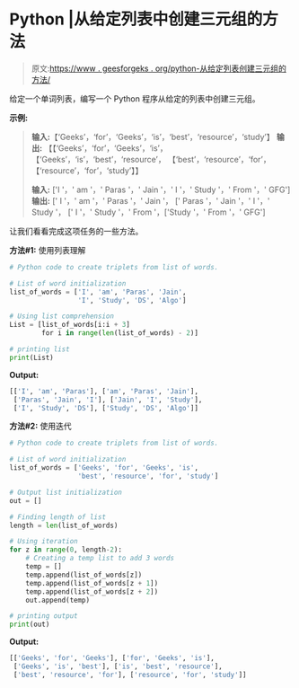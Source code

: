 # Python |从给定列表中创建三元组的方法

> 原文:[https://www . geesforgeks . org/python-从给定列表创建三元组的方法/](https://www.geeksforgeeks.org/python-ways-to-create-triplets-from-given-list/)

给定一个单词列表，编写一个 Python 程序从给定的列表中创建三元组。

**示例:**

> **输入:**【‘Geeks’，‘for’，‘Geeks’，‘is’，‘best’，‘resource’，‘study’】
> **输出:**
> 【【‘Geeks’，‘for’，‘Geeks’，‘is’，
> 【‘Geeks’，‘is’，‘best’，‘resource’，
> 【‘best’，‘resource’，‘for’，【‘resource’，‘for’，‘study’】】
> 
> **输入:** ['I '，' am '，' Paras '，' Jain '，' I '，' Study '，' From '，' GFG']
> **输出:**
> [' I '，' am '，' Paras '，' Jain '，
> [' Paras '，' Jain '，' I '，' Study '，
> [' I '，' Study '，' From '，['Study '，' From '，' GFG']

让我们看看完成这项任务的一些方法。

**方法#1:** 使用列表理解

```py
# Python code to create triplets from list of words.

# List of word initialization
list_of_words = ['I', 'am', 'Paras', 'Jain',
                 'I', 'Study', 'DS', 'Algo']

# Using list comprehension
List = [list_of_words[i:i + 3] 
        for i in range(len(list_of_words) - 2)]

# printing list
print(List)
```

**Output:**

```py
[['I', 'am', 'Paras'], ['am', 'Paras', 'Jain'], 
 ['Paras', 'Jain', 'I'], ['Jain', 'I', 'Study'],
 ['I', 'Study', 'DS'], ['Study', 'DS', 'Algo']]

```

**方法#2:** 使用迭代

```py
# Python code to create triplets from list of words.

# List of word initialization
list_of_words = ['Geeks', 'for', 'Geeks', 'is',
                 'best', 'resource', 'for', 'study']

# Output list initialization
out = []

# Finding length of list
length = len(list_of_words)

# Using iteration
for z in range(0, length-2):
    # Creating a temp list to add 3 words
    temp = []
    temp.append(list_of_words[z])
    temp.append(list_of_words[z + 1])
    temp.append(list_of_words[z + 2])
    out.append(temp)

# printing output
print(out)
```

**Output:**

```py
[['Geeks', 'for', 'Geeks'], ['for', 'Geeks', 'is'],
 ['Geeks', 'is', 'best'], ['is', 'best', 'resource'],
 ['best', 'resource', 'for'], ['resource', 'for', 'study']]

```